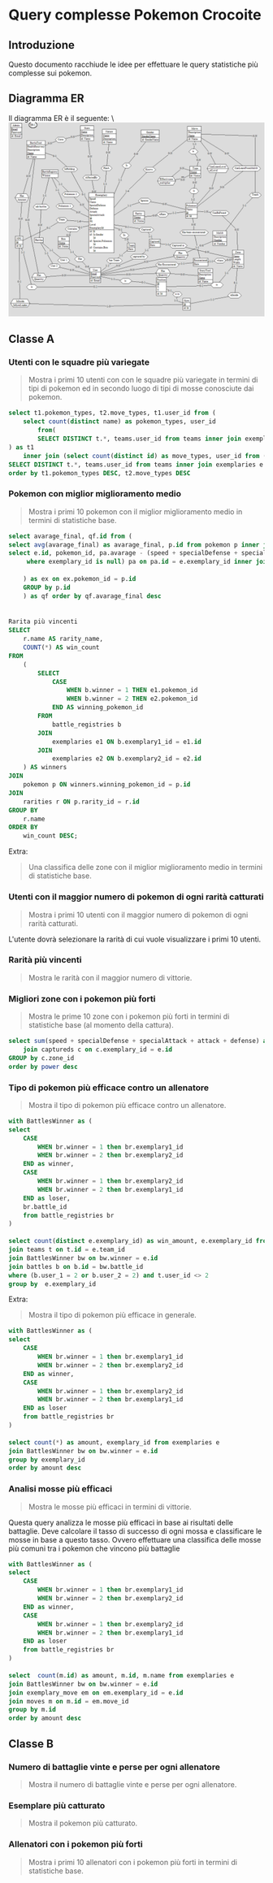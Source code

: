 # Query complesse Pokemon Crocoite

## Introduzione
Questo documento racchiude le idee per effettuare le query statistiche più complesse sui pokemon.

## Diagramma ER
Il diagramma ER è il seguente: \    
![ER](image.png)

## Classe A

### Utenti con le squadre più variegate
> Mostra i primi 10 utenti con con le squadre più variegate in termini di tipi di pokemon ed in secondo luogo di tipi di mosse conosciute dai pokemon.
```sql
select t1.pokemon_types, t2.move_types, t1.user_id from (
    select count(distinct name) as pokemon_types, user_id
        from(
        SELECT DISTINCT t.*, teams.user_id from teams inner join exemplaries e on e.team_id = teams.id inner join pokemon p on p.id = e.pokemon_id inner join pokemon_type pt on pt.pokemon_id = p.id inner join types t on t.id = pt.type_id) as Salamalecum GROUP By user_id
) as t1
	inner join (select count(distinct id) as move_types, user_id from (
SELECT DISTINCT t.*, teams.user_id from teams inner join exemplaries e on e.team_id = teams.id inner join exemplary_move em on em.exemplary_id = e.id inner join moves m on m.id = em.move_id inner join types t on t.id = m.type_id )as vnjdvfnd group by user_id) as t2 on t1.user_id = t2.user_id
order by t1.pokemon_types DESC, t2.move_types DESC
```

### Pokemon con miglior miglioramento medio
> Mostra i primi 10 pokemon con il miglior miglioramento medio in termini di statistiche base.

```sql
select avarage_final, qf.id from (
select avg(avarage_final) as avarage_final, p.id from pokemon p inner join (
select e.id, pokemon_id, pa.avarage - (speed + specialDefense + specialAttack + attack + defense) / 5 as avarage_final from exemplaries e inner join (select id, (speed + specialDefense + specialAttack + attack + defense) / 5 as avarage from exemplaries 
     where exemplary_id is null) pa on pa.id = e.exemplary_id inner join captureds c on c.exemplary_id = e.id where e.exemplary_id is not null

    ) as ex on ex.pokemon_id = p.id
    GROUP by p.id
    ) as qf order by qf.avarage_final desc


Rarita più vincenti
SELECT
    r.name AS rarity_name,
    COUNT(*) AS win_count
FROM
    (
        SELECT
            CASE
                WHEN b.winner = 1 THEN e1.pokemon_id
                WHEN b.winner = 2 THEN e2.pokemon_id
            END AS winning_pokemon_id
        FROM
            battle_registries b
        JOIN
            exemplaries e1 ON b.exemplary1_id = e1.id
        JOIN
            exemplaries e2 ON b.exemplary2_id = e2.id
    ) AS winners
JOIN
    pokemon p ON winners.winning_pokemon_id = p.id
JOIN
    rarities r ON p.rarity_id = r.id
GROUP BY
    r.name
ORDER BY
    win_count DESC;

```

Extra:
> Una classifica delle zone con il miglior miglioramento medio in termini di statistiche base.

### Utenti con il maggior numero di pokemon di ogni rarità catturati
> Mostra i primi 10 utenti con il maggior numero di pokemon di ogni rarità catturati.

L'utente dovrà selezionare la rarità di cui vuole visualizzare i primi 10 utenti.

### Rarità più vincenti
> Mostra le  rarità con il maggior numero di vittorie.

### Migliori zone con i pokemon più forti
> Mostra le prime 10 zone con i pokemon più forti in termini di statistiche base (al momento della cattura).

```sql
select sum(speed + specialDefense + specialAttack + attack + defense) as power, c.zone_id from exemplaries e
    join captureds c on c.exemplary_id = e.id
GROUP by c.zone_id 
order by power desc
```

### Tipo di pokemon più efficace contro un allenatore
> Mostra il tipo di pokemon più efficace contro un allenatore.

```sql
with BattlesWinner as (
select 
    CASE
    	WHEN br.winner = 1 then br.exemplary1_id
    	WHEN br.winner = 2 then br.exemplary2_id
    END as winner,
    CASE
    	WHEN br.winner = 1 then br.exemplary2_id
    	WHEN br.winner = 2 then br.exemplary1_id
    END as loser,
    br.battle_id
    from battle_registries br
)

select count(distinct e.exemplary_id) as win_amount, e.exemplary_id from exemplaries e
join teams t on t.id = e.team_id
join BattlesWinner bw on bw.winner = e.id
join battles b on b.id = bw.battle_id
where (b.user_1 = 2 or b.user_2 = 2) and t.user_id <> 2
group by  e.exemplary_id
```

Extra:
> Mostra il tipo di pokemon più efficace in generale.

```sql
with BattlesWinner as (
select 
    CASE
    	WHEN br.winner = 1 then br.exemplary1_id
    	WHEN br.winner = 2 then br.exemplary2_id
    END as winner,
    CASE
    	WHEN br.winner = 1 then br.exemplary2_id
    	WHEN br.winner = 2 then br.exemplary1_id
    END as loser
    from battle_registries br
)

select count(*) as amount, exemplary_id from exemplaries e
join BattlesWinner bw on bw.winner = e.id
group by exemplary_id
order by amount desc
```

### Analisi mosse più efficaci
> Mostra le mosse più efficaci in termini di vittorie.

Questa query analizza le mosse più efficaci in base ai risultati delle battaglie. Deve calcolare il tasso di
successo di ogni mossa e classificare le mosse in base a questo tasso. Ovvero effettuare una classifica delle
mosse più comuni tra i pokemon che vincono più battaglie

```sql
with BattlesWinner as (
select 
    CASE
    	WHEN br.winner = 1 then br.exemplary1_id
    	WHEN br.winner = 2 then br.exemplary2_id
    END as winner,
    CASE
    	WHEN br.winner = 1 then br.exemplary2_id
    	WHEN br.winner = 2 then br.exemplary1_id
    END as loser
    from battle_registries br
)

select  count(m.id) as amount, m.id, m.name from exemplaries e
join BattlesWinner bw on bw.winner = e.id
join exemplary_move em on em.exemplary_id = e.id
join moves m on m.id = em.move_id
group by m.id
order by amount desc
```

## Classe B

### Numero di battaglie vinte e perse per ogni allenatore
> Mostra il numero di battaglie vinte e perse per ogni allenatore.

### Esemplare più catturato
> Mostra il pokemon più catturato.

### Allenatori con i pokemon più forti
> Mostra i primi 10 allenatori con i pokemon più forti in termini di statistiche base.
